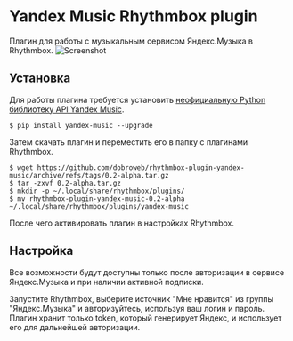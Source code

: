 # Yandex Music Rhythmbox plugin
Плагин для работы с музыкальным сервисом Яндекс.Музыка в Rhythmbox.
![Screenshot](https://user-images.githubusercontent.com/11454622/161440160-655114ee-87ec-4929-af50-da43ee5dc56b.png)
## Установка
Для работы плагина требуется установить [неофициальную Python библиотеку API Yandex Music](https://github.com/MarshalX/yandex-music-api).

    $ pip install yandex-music --upgrade

Затем скачать плагин и переместить его в папку с плагинами Rhythmbox.

    $ wget https://github.com/dobroweb/rhythmbox-plugin-yandex-music/archive/refs/tags/0.2-alpha.tar.gz
    $ tar -zxvf 0.2-alpha.tar.gz
    $ mkdir -p ~/.local/share/rhythmbox/plugins/
    $ mv rhythmbox-plugin-yandex-music-0.2-alpha ~/.local/share/rhythmbox/plugins/yandex-music

После чего активировать плагин в настройках Rhythmbox.

## Настройка
Все возможности будут доступны только после авторизации в сервисе Яндекс.Музыка и при наличии активной подписки.

Запустите Rhythmbox, выберите источник "Мне нравится" из группы "Яндекс.Музыка" и авторизуйтесь, используя ваш логин и пароль. Плагин хранит только token, который генерирует Яндекс, и использует его для дальнейшей авторизации.
